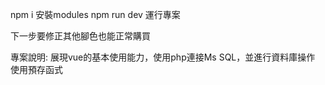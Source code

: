 npm i 安裝modules
npm run dev 運行專案


下一步要修正其他腳色也能正常購買

專案說明:
展現vue的基本使用能力，使用php連接Ms SQL，並進行資料庫操作
使用預存函式
